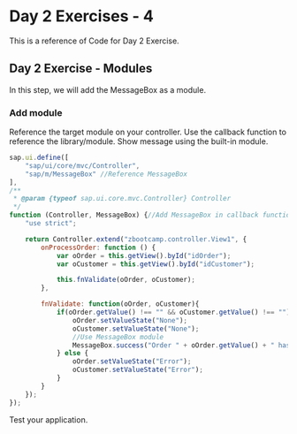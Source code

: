 # Day 2 Exercises - 4
This is a reference of Code for Day 2 Exercise.

## Day 2 Exercise - Modules
In this step, we will add the MessageBox as a module.

### Add module
Reference the target module on your controller. Use the callback function to reference the library/module. Show  message using the  built-in module.
```js
sap.ui.define([
    "sap/ui/core/mvc/Controller",
    "sap/m/MessageBox" //Reference MessageBox
],
/**
 * @param {typeof sap.ui.core.mvc.Controller} Controller
 */
function (Controller, MessageBox) {//Add MessageBox in callback function
    "use strict";

    return Controller.extend("zbootcamp.controller.View1", {
        onProcessOrder: function () {
            var oOrder = this.getView().byId("idOrder");
            var oCustomer = this.getView().byId("idCustomer");

            this.fnValidate(oOrder, oCustomer);
        },

        fnValidate: function(oOrder, oCustomer){
            if(oOrder.getValue() !== "" && oCustomer.getValue() !== ""){
                oOrder.setValueState("None");
                oCustomer.setValueState("None");
                //Use MessageBox module
                MessageBox.success("Order " + oOrder.getValue() + " has been processed for Customer " + oCustomer.getValue() + " sucessfully!" );
            } else {
                oOrder.setValueState("Error");
                oCustomer.setValueState("Error");
            }
        }
    });
});
```

Test your application. 
